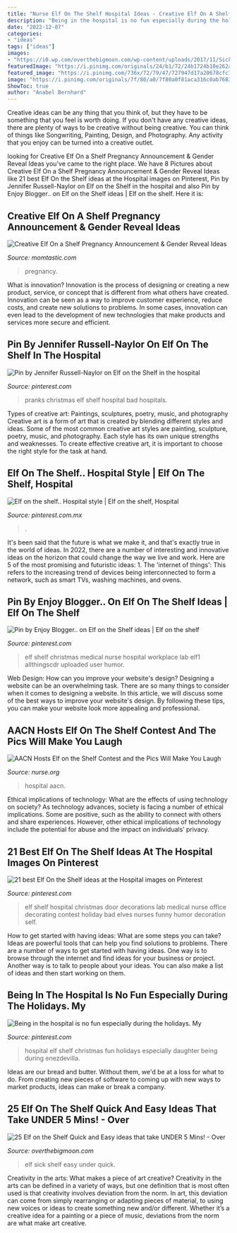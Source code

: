 ```yaml
---
title: "Nurse Elf On The Shelf Hospital Ideas - Creative Elf On A Shelf Pregnancy Announcement &amp; Gender Reveal Ideas"
description: "Being in the hospital is no fun especially during the holidays. my"
date: "2022-12-07"
categories:
- "ideas"
tags: ["ideas"]
images:
- "https://i0.wp.com/overthebigmoon.com/wp-content/uploads/2017/11/Sick-Day.png?resize=480%2C480&amp;ssl=1"
featuredImage: "https://i.pinimg.com/originals/24/b1/72/24b1724b10e262a41e1b1385581f2d03.jpg"
featured_image: "https://i.pinimg.com/736x/72/79/47/727947d17a20678cfc781d93979b7699--christmas-door-xmas.jpg"
image: "https://i.pinimg.com/originals/7f/80/a0/7f80a0f81aca316c0ab7683371dd7efd.jpg"
ShowToc: true
author: "Anabel Bernhard"
---
```



Creative ideas can be any thing that you think of, but they have to be something that you feel is worth doing. If you don't have any creative ideas, there are plenty of ways to be creative without being creative. You can think of things like Songwriting, Painting, Design, and Photography. Any activity that you enjoy can be turned into a creative outlet.

	

		
looking for Creative Elf On a Shelf Pregnancy Announcement &amp; Gender Reveal Ideas you've came to the right place. We have 8 Pictures about Creative Elf On a Shelf Pregnancy Announcement &amp; Gender Reveal Ideas like 21 best Elf On the Shelf ideas at the Hospital images on Pinterest, Pin by Jennifer Russell-Naylor on Elf on the Shelf in the hospital and also Pin by Enjoy Blogger.. on Elf on the Shelf ideas | Elf on the shelf. Here it is:
		
    
## Creative Elf On A Shelf Pregnancy Announcement &amp; Gender Reveal Ideas

<img loading=lazy src="https://www.momtastic.com/assets/uploads/gallery/creative-elf-on-a-shelf-pregnancy-announcement-gender-reveal-ideas/sweet-announcement-elf-on-shelf-mms.jpg" onerror="this.onerror=null;this.src='https://tse4.mm.bing.net/th?id=OIP.9k-2QPlmvPIyrrM9yvsfgQHaGo&amp;pid=15.1';" alt="Creative Elf On a Shelf Pregnancy Announcement &amp; Gender Reveal Ideas">

_Source: momtastic.com_

>pregnancy. 

	

What is innovation?
Innovation is the process of designing or creating a new product, service, or concept that is different from what others have created. Innovation can be seen as a way to improve customer experience, reduce costs, and create new solutions to problems. In some cases, innovation can even lead to the development of new technologies that make products and services more secure and efficient.

    
## Pin By Jennifer Russell-Naylor On Elf On The Shelf In The Hospital

<img loading=lazy src="https://i.pinimg.com/originals/7f/80/a0/7f80a0f81aca316c0ab7683371dd7efd.jpg" onerror="this.onerror=null;this.src='https://tse2.mm.bing.net/th?id=OIP.Iie6DaDCj4uP2BDLCJB0awHaJ4&amp;pid=15.1';" alt="Pin by Jennifer Russell-Naylor on Elf on the Shelf in the hospital">

_Source: pinterest.com_

>pranks christmas elf shelf hospital bad hospitals. 

	

Types of creative art: Paintings, sculptures, poetry, music, and photography
Creative art is a form of art that is created by blending different styles and ideas. Some of the most common creative art styles are painting, sculpture, poetry, music, and photography. Each style has its own unique strengths and weaknesses. To create effective creative art, it is important to choose the right style for the task at hand.

    
## Elf On The Shelf.. Hospital Style | Elf On The Shelf, Hospital

<img loading=lazy src="https://i.pinimg.com/originals/72/79/47/727947d17a20678cfc781d93979b7699.jpg" onerror="this.onerror=null;this.src='https://tse2.mm.bing.net/th?id=OIP.0f3qCDVfxWOLvswWcJpOqAHaJ4&amp;pid=15.1';" alt="Elf on the shelf.. Hospital style | Elf on the shelf, Hospital">

_Source: pinterest.com.mx_

>. 

	

It's been said that the future is what we make it, and that's exactly true in the world of ideas. In 2022, there are a number of interesting and innovative ideas on the horizon that could change the way we live and work. Here are 5 of the most promising and futuristic ideas: 1. The 'internet of things': This refers to the increasing trend of devices being interconnected to form a network, such as smart TVs, washing machines, and ovens.

    
## Pin By Enjoy Blogger.. On Elf On The Shelf Ideas | Elf On The Shelf

<img loading=lazy src="https://i.pinimg.com/originals/24/b1/72/24b1724b10e262a41e1b1385581f2d03.jpg" onerror="this.onerror=null;this.src='https://tse3.mm.bing.net/th?id=OIP.M3wRYUsdz2aM8KdZnWNBdwHaJ4&amp;pid=15.1';" alt="Pin by Enjoy Blogger.. on Elf on the Shelf ideas | Elf on the shelf">

_Source: pinterest.com_

>elf shelf christmas medical nurse hospital workplace lab elf1 allthingscdr uploaded user humor. 

	

Web Design: How can you improve your website's design?
Designing a website can be an overwhelming task. There are so many things to consider when it comes to designing a website. In this article, we will discuss some of the best ways to improve your website's design. By following these tips, you can make your website look more appealing and professional.

    
## AACN Hosts Elf On The Shelf Contest And The Pics Will Make You Laugh

<img loading=lazy src="https://media.nurse.org/images/blog/2019/12/13/elf_on_shelf_rocket.jpg" onerror="this.onerror=null;this.src='https://tse2.mm.bing.net/th?id=OIP.cBBHcwJAFd0jiztMAYOzYwHaJ4&amp;pid=15.1';" alt="AACN Hosts Elf on the Shelf Contest and the Pics Will Make You Laugh">

_Source: nurse.org_

>hospital aacn. 

	

Ethical implications of technology: What are the effects of using technology on society?
As technology advances, society is facing a number of ethical implications. Some are positive, such as the ability to connect with others and share experiences. However, other ethical implications of technology include the potential for abuse and the impact on individuals’ privacy.

    
## 21 Best Elf On The Shelf Ideas At The Hospital Images On Pinterest

<img loading=lazy src="https://i.pinimg.com/736x/72/79/47/727947d17a20678cfc781d93979b7699--christmas-door-xmas.jpg" onerror="this.onerror=null;this.src='https://tse2.mm.bing.net/th?id=OIP.F5imomrIMtinaSATejDZFQDYEg&amp;pid=15.1';" alt="21 best Elf On the Shelf ideas at the Hospital images on Pinterest">

_Source: pinterest.com_

>elf shelf hospital christmas door decorations lab medical nurse office decorating contest holiday bad elves nurses funny humor decoration self. 

	

How to get started with having ideas: What are some steps you can take?
Ideas are powerful tools that can help you find solutions to problems. There are a number of ways to get started with having ideas. One way is to browse through the internet and find ideas for your business or project. Another way is to talk to people about your ideas. You can also make a list of ideas and then start working on them.

    
## Being In The Hospital Is No Fun Especially During The Holidays. My

<img loading=lazy src="https://i.pinimg.com/originals/d0/a5/6d/d0a56d8a385d0528cc7641181c0f505e.jpg" onerror="this.onerror=null;this.src='https://tse1.mm.bing.net/th?id=OIP.2S8_SovmPaUjiW5SbxtntgHaJ6&amp;pid=15.1';" alt="Being in the hospital is no fun especially during the holidays. My">

_Source: pinterest.com_

>hospital elf shelf christmas fun holidays especially daughter being during enezdevilla. 

	

Ideas are our bread and butter. Without them, we'd be at a loss for what to do. From creating new pieces of software to coming up with new ways to market products, ideas can make or break a company.

    
## 25 Elf On The Shelf Quick And Easy Ideas That Take UNDER 5 Mins! - Over

<img loading=lazy src="https://i0.wp.com/overthebigmoon.com/wp-content/uploads/2017/11/Sick-Day.png?resize=480%2C480&amp;ssl=1" onerror="this.onerror=null;this.src='https://tse4.mm.bing.net/th?id=OIP.mnW8xVimykY1AdqPg3OlvAHaHa&amp;pid=15.1';" alt="25 Elf on the Shelf Quick and Easy ideas that take UNDER 5 Mins! - Over">

_Source: overthebigmoon.com_

>elf sick shelf easy under quick. 

	

Creativity in the arts: What makes a piece of art creative?
Creativity in the arts can be defined in a variety of ways, but one definition that is most often used is that creativity involves deviation from the norm. In art, this deviation can come from simply rearranging or adapting pieces of material, to using new voices or ideas to create something new and/or different. Whether it’s a creative idea for a painting or a piece of music, deviations from the norm are what make art creative.

